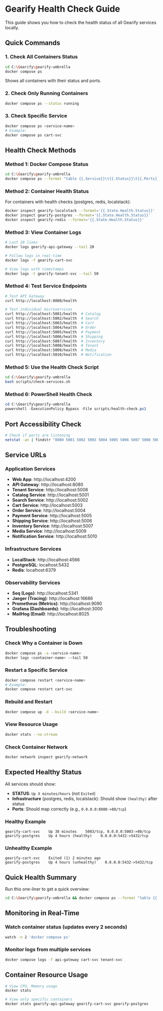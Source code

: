 # Gearify Health Check Guide

This guide shows you how to check the health status of all Gearify services locally.

## Quick Commands

### 1. Check All Containers Status
```bash
cd C:\Gearify\gearify-umbrella
docker compose ps
```
Shows all containers with their status and ports.

### 2. Check Only Running Containers
```bash
docker compose ps --status running
```

### 3. Check Specific Service
```bash
docker compose ps <service-name>
# Example:
docker compose ps cart-svc
```

## Health Check Methods

### Method 1: Docker Compose Status
```bash
cd C:\Gearify\gearify-umbrella
docker compose ps --format "table {{.Service}}\t{{.Status}}\t{{.Ports}}"
```

### Method 2: Container Health Status
For containers with health checks (postgres, redis, localstack):
```bash
docker inspect gearify-localstack --format='{{.State.Health.Status}}'
docker inspect gearify-postgres --format='{{.State.Health.Status}}'
docker inspect gearify-redis --format='{{.State.Health.Status}}'
```

### Method 3: View Container Logs
```bash
# Last 20 lines
docker logs gearify-api-gateway --tail 20

# Follow logs in real-time
docker logs -f gearify-cart-svc

# View logs with timestamps
docker logs -t gearify-tenant-svc --tail 50
```

### Method 4: Test Service Endpoints
```bash
# Test API Gateway
curl http://localhost:8080/health

# Test individual microservices
curl http://localhost:5001/health  # Catalog
curl http://localhost:5002/health  # Search
curl http://localhost:5003/health  # Cart
curl http://localhost:5004/health  # Order
curl http://localhost:5005/health  # Payment
curl http://localhost:5006/health  # Shipping
curl http://localhost:5007/health  # Inventory
curl http://localhost:5008/health  # Tenant
curl http://localhost:5009/health  # Media
curl http://localhost:5010/health  # Notification
```

### Method 5: Use the Health Check Script
```bash
cd C:\Gearify\gearify-umbrella
bash scripts/check-services.sh
```

### Method 6: PowerShell Health Check
```powershell
cd C:\Gearify\gearify-umbrella
powershell -ExecutionPolicy Bypass -File scripts/health-check.ps1
```

## Port Accessibility Check

```bash
# Check if ports are listening
netstat -an | findstr "8080 5001 5002 5003 5004 5005 5006 5007 5008 5009 5010 4200"
```

## Service URLs

### Application Services
- **Web App**: http://localhost:4200
- **API Gateway**: http://localhost:8080
- **Tenant Service**: http://localhost:5008
- **Catalog Service**: http://localhost:5001
- **Search Service**: http://localhost:5002
- **Cart Service**: http://localhost:5003
- **Order Service**: http://localhost:5004
- **Payment Service**: http://localhost:5005
- **Shipping Service**: http://localhost:5006
- **Inventory Service**: http://localhost:5007
- **Media Service**: http://localhost:5009
- **Notification Service**: http://localhost:5010

### Infrastructure Services
- **LocalStack**: http://localhost:4566
- **PostgreSQL**: localhost:5432
- **Redis**: localhost:6379

### Observability Services
- **Seq (Logs)**: http://localhost:5341
- **Jaeger (Tracing)**: http://localhost:16686
- **Prometheus (Metrics)**: http://localhost:9090
- **Grafana (Dashboards)**: http://localhost:3000
- **MailHog (Email)**: http://localhost:8025

## Troubleshooting

### Check Why a Container is Down
```bash
docker compose ps -a <service-name>
docker logs <container-name> --tail 50
```

### Restart a Specific Service
```bash
docker compose restart <service-name>
# Example:
docker compose restart cart-svc
```

### Rebuild and Restart
```bash
docker compose up -d --build <service-name>
```

### View Resource Usage
```bash
docker stats --no-stream
```

### Check Container Network
```bash
docker network inspect gearify-network
```

## Expected Healthy Status

All services should show:
- **STATUS**: `Up X minutes/hours` (not `Exited`)
- **Infrastructure** (postgres, redis, localstack): Should show `(healthy)` after status
- **Ports**: Should map correctly (e.g., `0.0.0.0:8080->80/tcp`)

### Healthy Example
```
gearify-cart-svc    Up 38 minutes    5003/tcp, 0.0.0.0:5003->80/tcp
gearify-postgres    Up 4 hours (healthy)    0.0.0.0:5432->5432/tcp
```

### Unhealthy Example
```
gearify-cart-svc    Exited (1) 2 minutes ago
gearify-postgres    Up 4 hours (unhealthy)    0.0.0.0:5432->5432/tcp
```

## Quick Health Summary

Run this one-liner to get a quick overview:
```bash
cd C:\Gearify\gearify-umbrella && docker compose ps --format "table {{.Service}}\t{{.Status}}" | grep -E "Service|svc|gateway|web"
```

## Monitoring in Real-Time

### Watch container status (updates every 2 seconds)
```bash
watch -n 2 'docker compose ps'
```

### Monitor logs from multiple services
```bash
docker compose logs -f api-gateway cart-svc tenant-svc
```

## Container Resource Usage

```bash
# View CPU, Memory usage
docker stats

# View only specific containers
docker stats gearify-api-gateway gearify-cart-svc gearify-postgres
```
